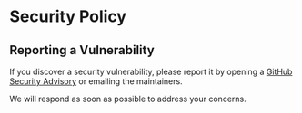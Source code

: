 # Security Policy

## Reporting a Vulnerability

If you discover a security vulnerability, please report it by opening a [GitHub Security Advisory](https://github.com/OWNER/REPO/security/advisories) or emailing the maintainers.

We will respond as soon as possible to address your concerns.

